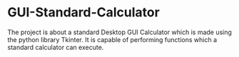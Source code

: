 # GUI-Standard-Calculator
The project is about a standard Desktop GUI Calculator which is made using the python library Tkinter.
It is capable of performing functions which a standard calculator can execute.

